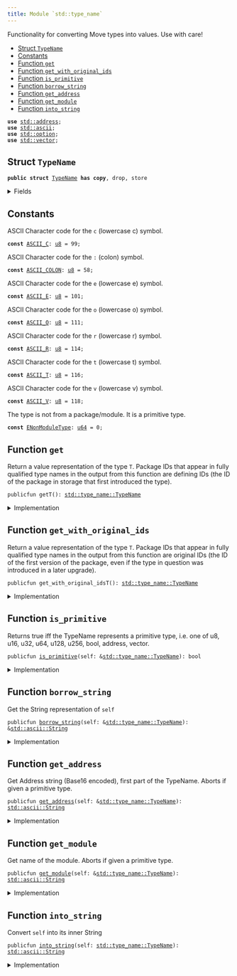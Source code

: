 ```yaml
---
title: Module `std::type_name`
---
```


Functionality for converting Move types into values. Use with care!


-  [Struct `TypeName`](#std_type_name_TypeName)
-  [Constants](#@Constants_0)
-  [Function `get`](#std_type_name_get)
-  [Function `get_with_original_ids`](#std_type_name_get_with_original_ids)
-  [Function `is_primitive`](#std_type_name_is_primitive)
-  [Function `borrow_string`](#std_type_name_borrow_string)
-  [Function `get_address`](#std_type_name_get_address)
-  [Function `get_module`](#std_type_name_get_module)
-  [Function `into_string`](#std_type_name_into_string)


<pre><code><b>use</b> <a href="address.md#std_address">std::address</a>;
<b>use</b> <a href="ascii.md#std_ascii">std::ascii</a>;
<b>use</b> <a href="option.md#std_option">std::option</a>;
<b>use</b> <a href="vector.md#std_vector">std::vector</a>;
</code></pre>



<a name="std_type_name_TypeName"></a>

## Struct `TypeName`



<pre><code><b>public</b> <b>struct</b> <a href="type_name.md#std_type_name_TypeName">TypeName</a> <b>has</b> <b>copy</b>, drop, store
</code></pre>



<details>
<summary>Fields</summary>


<dl>
<dt>
<code>name: <a href="ascii.md#std_ascii_String">std::ascii::String</a></code>
</dt>
<dd>
 String representation of the type. All types are represented
 using their source syntax:
 "u8", "u64", "bool", "address", "vector", and so on for primitive types.
 Struct types are represented as fully qualified type names; e.g.
 <code>00000000000000000000000000000001::string::String</code> or
 <code>0000000000000000000000000000000a::module_name1::type_name1&lt;0000000000000000000000000000000a::module_name2::type_name2&lt;<a href="u64.md#std_u64">u64</a>&gt;&gt;</code>
 Addresses are hex-encoded lowercase values of length ADDRESS_LENGTH (16, 20, or 32 depending on the Move platform)
</dd>
</dl>


</details>

<a name="@Constants_0"></a>

## Constants


<a name="std_type_name_ASCII_C"></a>

ASCII Character code for the <code>c</code> (lowercase c) symbol.


<pre><code><b>const</b> <a href="type_name.md#std_type_name_ASCII_C">ASCII_C</a>: <a href="u8.md#std_u8">u8</a> = 99;
</code></pre>



<a name="std_type_name_ASCII_COLON"></a>

ASCII Character code for the <code>:</code> (colon) symbol.


<pre><code><b>const</b> <a href="type_name.md#std_type_name_ASCII_COLON">ASCII_COLON</a>: <a href="u8.md#std_u8">u8</a> = 58;
</code></pre>



<a name="std_type_name_ASCII_E"></a>

ASCII Character code for the <code>e</code> (lowercase e) symbol.


<pre><code><b>const</b> <a href="type_name.md#std_type_name_ASCII_E">ASCII_E</a>: <a href="u8.md#std_u8">u8</a> = 101;
</code></pre>



<a name="std_type_name_ASCII_O"></a>

ASCII Character code for the <code>o</code> (lowercase o) symbol.


<pre><code><b>const</b> <a href="type_name.md#std_type_name_ASCII_O">ASCII_O</a>: <a href="u8.md#std_u8">u8</a> = 111;
</code></pre>



<a name="std_type_name_ASCII_R"></a>

ASCII Character code for the <code>r</code> (lowercase r) symbol.


<pre><code><b>const</b> <a href="type_name.md#std_type_name_ASCII_R">ASCII_R</a>: <a href="u8.md#std_u8">u8</a> = 114;
</code></pre>



<a name="std_type_name_ASCII_T"></a>

ASCII Character code for the <code>t</code> (lowercase t) symbol.


<pre><code><b>const</b> <a href="type_name.md#std_type_name_ASCII_T">ASCII_T</a>: <a href="u8.md#std_u8">u8</a> = 116;
</code></pre>



<a name="std_type_name_ASCII_V"></a>

ASCII Character code for the <code>v</code> (lowercase v) symbol.


<pre><code><b>const</b> <a href="type_name.md#std_type_name_ASCII_V">ASCII_V</a>: <a href="u8.md#std_u8">u8</a> = 118;
</code></pre>



<a name="std_type_name_ENonModuleType"></a>

The type is not from a package/module. It is a primitive type.


<pre><code><b>const</b> <a href="type_name.md#std_type_name_ENonModuleType">ENonModuleType</a>: <a href="u64.md#std_u64">u64</a> = 0;
</code></pre>



<a name="std_type_name_get"></a>

## Function `get`

Return a value representation of the type <code>T</code>.  Package IDs
that appear in fully qualified type names in the output from
this function are defining IDs (the ID of the package in
storage that first introduced the type).


<pre><code>publicfun getT(): <a href="type_name.md#std_type_name_TypeName">std::type_name::TypeName</a>
</code></pre>



<details>
<summary>Implementation</summary>


<pre><code><b>public</b> <b>native</b> <b>fun</b> <a href="type_name.md#std_type_name_get">get</a>&lt;T&gt;(): <a href="type_name.md#std_type_name_TypeName">TypeName</a>;
</code></pre>



</details>

<a name="std_type_name_get_with_original_ids"></a>

## Function `get_with_original_ids`

Return a value representation of the type <code>T</code>.  Package IDs
that appear in fully qualified type names in the output from
this function are original IDs (the ID of the first version of
the package, even if the type in question was introduced in a
later upgrade).


<pre><code>publicfun get_with_original_idsT(): <a href="type_name.md#std_type_name_TypeName">std::type_name::TypeName</a>
</code></pre>



<details>
<summary>Implementation</summary>


<pre><code><b>public</b> <b>native</b> <b>fun</b> <a href="type_name.md#std_type_name_get_with_original_ids">get_with_original_ids</a>&lt;T&gt;(): <a href="type_name.md#std_type_name_TypeName">TypeName</a>;
</code></pre>



</details>

<a name="std_type_name_is_primitive"></a>

## Function `is_primitive`

Returns true iff the TypeName represents a primitive type, i.e. one of
u8, u16, u32, u64, u128, u256, bool, address, vector.


<pre><code>publicfun <a href="type_name.md#std_type_name_is_primitive">is_primitive</a>(self: &<a href="type_name.md#std_type_name_TypeName">std::type_name::TypeName</a>): bool
</code></pre>



<details>
<summary>Implementation</summary>


<pre><code><b>public</b> <b>fun</b> <a href="type_name.md#std_type_name_is_primitive">is_primitive</a>(self: &<a href="type_name.md#std_type_name_TypeName">TypeName</a>): bool {
    <b>let</b> bytes = self.name.as_bytes();
    bytes == &b"bool" ||
        bytes == &b"<a href="u8.md#std_u8">u8</a>" ||
        bytes == &b"<a href="u16.md#std_u16">u16</a>" ||
        bytes == &b"<a href="u32.md#std_u32">u32</a>" ||
        bytes == &b"<a href="u64.md#std_u64">u64</a>" ||
        bytes == &b"<a href="u128.md#std_u128">u128</a>" ||
        bytes == &b"<a href="u256.md#std_u256">u256</a>" ||
        bytes == &b"<b>address</b>" ||
        (
            bytes.length() &gt;= 6 &&
            bytes[0] == <a href="type_name.md#std_type_name_ASCII_V">ASCII_V</a> &&
            bytes[1] == <a href="type_name.md#std_type_name_ASCII_E">ASCII_E</a> &&
            bytes[2] == <a href="type_name.md#std_type_name_ASCII_C">ASCII_C</a> &&
            bytes[3] == <a href="type_name.md#std_type_name_ASCII_T">ASCII_T</a> &&
            bytes[4] == <a href="type_name.md#std_type_name_ASCII_O">ASCII_O</a> &&
            bytes[5] == <a href="type_name.md#std_type_name_ASCII_R">ASCII_R</a>,
        )
}
</code></pre>



</details>

<a name="std_type_name_borrow_string"></a>

## Function `borrow_string`

Get the String representation of <code>self</code>


<pre><code>publicfun <a href="type_name.md#std_type_name_borrow_string">borrow_string</a>(self: &<a href="type_name.md#std_type_name_TypeName">std::type_name::TypeName</a>): &<a href="ascii.md#std_ascii_String">std::ascii::String</a>
</code></pre>



<details>
<summary>Implementation</summary>


<pre><code><b>public</b> <b>fun</b> <a href="type_name.md#std_type_name_borrow_string">borrow_string</a>(self: &<a href="type_name.md#std_type_name_TypeName">TypeName</a>): &String {
    &self.name
}
</code></pre>



</details>

<a name="std_type_name_get_address"></a>

## Function `get_address`

Get Address string (Base16 encoded), first part of the TypeName.
Aborts if given a primitive type.


<pre><code>publicfun <a href="type_name.md#std_type_name_get_address">get_address</a>(self: &<a href="type_name.md#std_type_name_TypeName">std::type_name::TypeName</a>): <a href="ascii.md#std_ascii_String">std::ascii::String</a>
</code></pre>



<details>
<summary>Implementation</summary>


<pre><code><b>public</b> <b>fun</b> <a href="type_name.md#std_type_name_get_address">get_address</a>(self: &<a href="type_name.md#std_type_name_TypeName">TypeName</a>): String {
    <b>assert</b>!(!self.<a href="type_name.md#std_type_name_is_primitive">is_primitive</a>(), <a href="type_name.md#std_type_name_ENonModuleType">ENonModuleType</a>);
    // Base16 (<a href="string.md#std_string">string</a>) representation of an <b>address</b> <b>has</b> 2 symbols per byte.
    <b>let</b> len = <a href="address.md#std_address_length">address::length</a>() * 2;
    <b>let</b> str_bytes = self.name.as_bytes();
    <b>let</b> <b>mut</b> addr_bytes = <a href="vector.md#std_vector">vector</a>[];
    <b>let</b> <b>mut</b> i = 0;
    // Read `len` bytes from the type name and push them to addr_bytes.
    <b>while</b> (i &lt; len) {
        addr_bytes.push_back(str_bytes[i]);
        i = i + 1;
    };
    <a href="ascii.md#std_ascii_string">ascii::string</a>(addr_bytes)
}
</code></pre>



</details>

<a name="std_type_name_get_module"></a>

## Function `get_module`

Get name of the module.
Aborts if given a primitive type.


<pre><code>publicfun <a href="type_name.md#std_type_name_get_module">get_module</a>(self: &<a href="type_name.md#std_type_name_TypeName">std::type_name::TypeName</a>): <a href="ascii.md#std_ascii_String">std::ascii::String</a>
</code></pre>



<details>
<summary>Implementation</summary>


<pre><code><b>public</b> <b>fun</b> <a href="type_name.md#std_type_name_get_module">get_module</a>(self: &<a href="type_name.md#std_type_name_TypeName">TypeName</a>): String {
    <b>assert</b>!(!self.<a href="type_name.md#std_type_name_is_primitive">is_primitive</a>(), <a href="type_name.md#std_type_name_ENonModuleType">ENonModuleType</a>);
    // Starts after <b>address</b> and a double colon: `&lt;addr <b>as</b> HEX&gt;::`
    <b>let</b> <b>mut</b> i = <a href="address.md#std_address_length">address::length</a>() * 2 + 2;
    <b>let</b> str_bytes = self.name.as_bytes();
    <b>let</b> <b>mut</b> module_name = <a href="vector.md#std_vector">vector</a>[];
    <b>let</b> colon = <a href="type_name.md#std_type_name_ASCII_COLON">ASCII_COLON</a>;
    <b>loop</b> {
        <b>let</b> char = &str_bytes[i];
        <b>if</b> (char != &colon) {
            module_name.push_back(*char);
            i = i + 1;
        } <b>else</b> {
            <b>break</b>
        }
    };
    <a href="ascii.md#std_ascii_string">ascii::string</a>(module_name)
}
</code></pre>



</details>

<a name="std_type_name_into_string"></a>

## Function `into_string`

Convert <code>self</code> into its inner String


<pre><code>publicfun <a href="type_name.md#std_type_name_into_string">into_string</a>(self: <a href="type_name.md#std_type_name_TypeName">std::type_name::TypeName</a>): <a href="ascii.md#std_ascii_String">std::ascii::String</a>
</code></pre>



<details>
<summary>Implementation</summary>


<pre><code><b>public</b> <b>fun</b> <a href="type_name.md#std_type_name_into_string">into_string</a>(self: <a href="type_name.md#std_type_name_TypeName">TypeName</a>): String {
    self.name
}
</code></pre>



</details>
